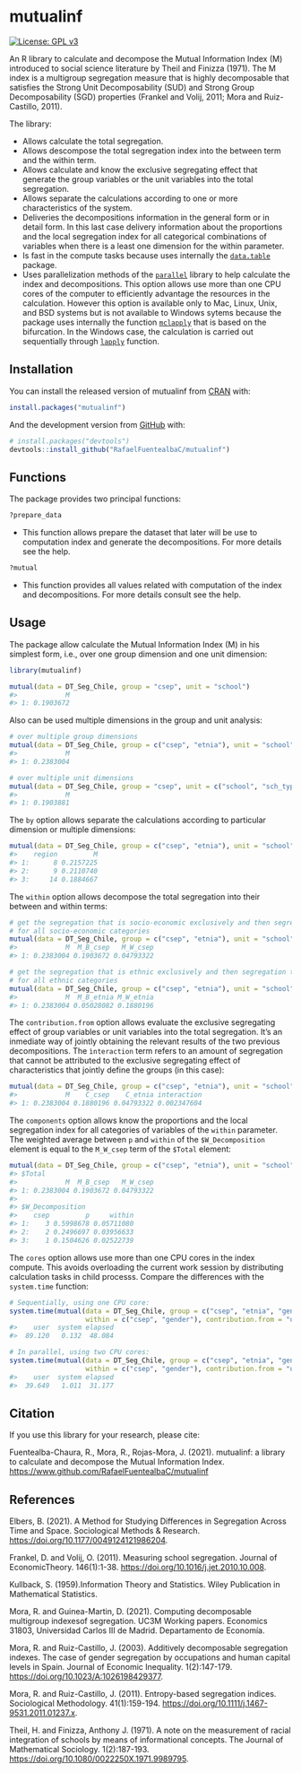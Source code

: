 
<!-- README.md is generated from README.Rmd. Please edit that file -->

# mutualinf

<!-- badges: start -->

[![License: GPL
v3](https://img.shields.io/badge/License-GPLv3-blue.svg)](https://www.gnu.org/licenses/gpl-3.0)
<!-- badges: end -->

An R library to calculate and decompose the Mutual Information Index (M)
introduced to social science literature by Theil and Finizza (1971). The
M index is a multigroup segregation measure that is highly decomposable
that satisfies the Strong Unit Decomposability (SUD) and Strong Group
Decomposability (SGD) properties (Frankel and Volij, 2011; Mora and
Ruiz-Castillo, 2011).

The library:

  - Allows calculate the total segregation.
  - Allows descompose the total segregation index into the between term
    and the within term.
  - Allows calculate and know the exclusive segregating effect that
    generate the group variables or the unit variables into the total
    segregation.
  - Allows separate the calculations according to one or more
    characteristics of the system.
  - Deliveries the decompositions information in the general form or in
    detail form. In this last case delivery information about the
    proportions and the local segregation index for all categorical
    combinations of variables when there is a least one dimension for
    the within parameter.
  - Is fast in the compute tasks because uses internally the
    [`data.table`](https://CRAN.R-project.org/package=data.table)
    package.
  - Uses parallelization methods of the
    [`parallel`](https://stat.ethz.ch/R-manual/R-devel/library/parallel/doc/parallel.pdf)
    library to help calculate the index and decompositions. This option
    allows use more than one CPU cores of the computer to efficiently
    advantage the resources in the calculation. However this option is
    available only to Mac, Linux, Unix, and BSD systems but is not
    available to Windows sytems because the package uses internally the
    function
    [`mclapply`](https://www.rdocumentation.org/packages/parallel/versions/3.4.1/topics/mclapply)
    that is based on the bifurcation. In the Windows case, the
    calculation is carried out sequentially through
    [`lapply`](https://www.rdocumentation.org/packages/base/versions/3.6.2/topics/lapply)
    function.

## Installation

You can install the released version of mutualinf from
[CRAN](https://CRAN.R-project.org) with:

``` r
install.packages("mutualinf")
```

And the development version from [GitHub](https://github.com/) with:

``` r
# install.packages("devtools")
devtools::install_github("RafaelFuentealbaC/mutualinf")
```

## Functions

The package provides two principal functions:

``` r
?prepare_data 
```

  - This function allows prepare the dataset that later will be use to
    computation index and generate the decompositions. For more details
    see the help.

<!-- end list -->

``` r
?mutual
```

  - This function provides all values related with computation of the
    index and decompositions. For more details consult see the help.

## Usage

The package allow calculate the Mutual Information Index (M) in his
simplest form, i.e., over one group dimension and one unit dimension:

``` r
library(mutualinf)

mutual(data = DT_Seg_Chile, group = "csep", unit = "school")
#>            M
#> 1: 0.1903672
```

Also can be used multiple dimensions in the group and unit analysis:

``` r
# over multiple group dimensions
mutual(data = DT_Seg_Chile, group = c("csep", "etnia"), unit = "school")
#>            M
#> 1: 0.2383004

# over multiple unit dimensions
mutual(data = DT_Seg_Chile, group = "csep", unit = c("school", "sch_type"))
#>            M
#> 1: 0.1903881
```

The `by` option allows separate the calculations according to particular
dimension or multiple
dimensions:

``` r
mutual(data = DT_Seg_Chile, group = c("csep", "etnia"), unit = "school", by = "region")
#>    region         M
#> 1:      8 0.2157225
#> 2:      9 0.2110740
#> 3:     14 0.1884667
```

The `within` option allows decompose the total segregation into their
between and within
terms:

``` r
# get the segregation that is socio-economic exclusively and then segregation that is ethnic exclusively
# for all socio-economic categories
mutual(data = DT_Seg_Chile, group = c("csep", "etnia"), unit = "school", within = "csep")
#>            M  M_B_csep   M_W_csep
#> 1: 0.2383004 0.1903672 0.04793322

# get the segregation that is ethnic exclusively and then segregation that is socio-economic exclusively
# for all ethnic categories
mutual(data = DT_Seg_Chile, group = c("csep", "etnia"), unit = "school", within = "etnia")
#>            M  M_B_etnia M_W_etnia
#> 1: 0.2383004 0.05028082 0.1880196
```

The `contribution.from` option allows evaluate the exclusive segregating
effect of group variables or unit variables into the total segregation.
It’s an inmediate way of jointly obtaining the relevant results of the
two previous decompositions. The `ìnteraction` term refers to an amount
of segregation that cannot be attributed to the exclusive segregating
effect of characteristics that jointly define the groups (in this
case):

``` r
mutual(data = DT_Seg_Chile, group = c("csep", "etnia"), unit = "school", contribution.from = "group_vars")
#>            M    C_csep    C_etnia interaction
#> 1: 0.2383004 0.1880196 0.04793322 0.002347604
```

The `components` option allows know the proportions and the local
segregation index for all categories of variables of the `within`
parameter. The weighted average between `p` and `within` of the
`$W_Decomposition` element is equal to the `M_W_csep` term of the
`$Total`
element:

``` r
mutual(data = DT_Seg_Chile, group = c("csep", "etnia"), unit = "school", within = "csep", components = TRUE)
#> $Total
#>            M  M_B_csep   M_W_csep
#> 1: 0.2383004 0.1903672 0.04793322
#> 
#> $W_Decomposition
#>    csep         p     within
#> 1:    3 0.5998678 0.05711080
#> 2:    2 0.2496697 0.03956633
#> 3:    1 0.1504626 0.02522739
```

The `cores` option allows use more than one CPU cores in the index
compute. This avoids overloading the current work session by
distributing calculation tasks in child processs. Compare the
differences with the `system.time` function:

``` r
# Sequentially, using one CPU core:
system.time(mutual(data = DT_Seg_Chile, group = c("csep", "etnia", "gender"), unit = c("school", "sch_type", "rural"),
                   within = c("csep", "gender"), contribution.from = "unit_vars", components = TRUE))
#>    user  system elapsed 
#>  89.120   0.132  48.084

# In parallel, using two CPU cores:
system.time(mutual(data = DT_Seg_Chile, group = c("csep", "etnia", "gender"), unit = c("school", "sch_type", "rural"),
                   within = c("csep", "gender"), contribution.from = "unit_vars", components = TRUE, cores = 2))
#>    user  system elapsed 
#>  39.649   1.011  31.177
```

## Citation

If you use this library for your research, please cite:

Fuentealba-Chaura, R., Mora, R., Rojas-Mora, J. (2021). mutualinf: a
library to calculate and decompose the Mutual Information Index.
<https://www.github.com/RafaelFuentealbaC/mutualinf>

## References

Elbers, B. (2021). A Method for Studying Differences in Segregation
Across Time and Space. Sociological Methods & Research.
<https://doi.org/10.1177/0049124121986204>.

Frankel, D. and Volij, O. (2011). Measuring school segregation. Journal
of EconomicTheory. 146(1):1-38.
<https://doi.org/10.1016/j.jet.2010.10.008>.

Kullback, S. (1959).Information Theory and Statistics. Wiley Publication
in Mathematical Statistics.

Mora, R. and Guinea-Martin, D. (2021). Computing decomposable multigroup
indexesof segregation. UC3M Working papers. Economics 31803, Universidad
Carlos III de Madrid. Departamento de Economía.

Mora, R. and Ruiz-Castillo, J. (2003). Additively decomposable
segregation indexes. The case of gender segregation by occupations and
human capital levels in Spain. Journal of Economic Inequality.
1(2):147-179. <https://doi.org/10.1023/A:1026198429377>.

Mora, R. and Ruiz-Castillo, J. (2011). Entropy-based segregation
indices. Sociological Methodology. 41(1):159-194.
<https://doi.org/10.1111/j.1467-9531.2011.01237.x>.

Theil, H. and Finizza, Anthony J. (1971). A note on the measurement of
racial integration of schools by means of informational concepts. The
Journal of Mathematical Sociology. 1(2):187-193.
<https://doi.org/10.1080/0022250X.1971.9989795>.
